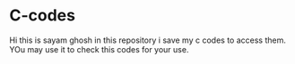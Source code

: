 # C-codes
Hi this is sayam ghosh in this repository i save my c codes to access them. YOu may use it to check this codes for your use.

